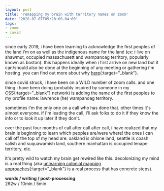 ```yaml
---
layout: post
title: 'remapping my brain with territory names on zoom'
date: '2020-07-07T09:28:00-04:00'
tags:
- zoom
- covid
--- 
```



since early 2019, i have been learning to acknowledge the first peoples of the land i'm on as well as the indigenous name for the land (ex: i live on shawmut, occupied massachusett and wampanoag territory, popularly known as boston). this happens ideally when i first arrive on new land but it can/should also be done at the beginning of any meeting or gathering i'm hosting. you can find out more about why [here](https://www.teenvogue.com/story/indigenous-land-acknowledgement-explained){:target="_blank"}. 

since covid struck, i have been on a WILD number of zoom calls. and one thing i have been doing (probably inspired by someone in my [CSS](http://storybasedstrategy.org/){:target="_blank"} network) is adding the name of the first peoples to my profile name: lawrence (he) wampanoag territory. 

sometimes i'm the only one on a call who has done that. other times it's almost everyone. if i'm leading the call, i'll ask folks to do it if they know the info or to look it up later if they don't. 

over the past four months of call after call after call, i have realized that my brain is beginning to learn which peoples are/were where! the ones i can call off the top of my head are: oakland is ohlone land, seattle is coash salish and suquawamish land, southern manhattan is occupied lenape territory, etc. 

it's pretty wild to watch my brain get rewired like this. decolonizing my mind is a real thing (aka [unlearning colonial mapping approaches](https://www.instagram.com/p/CCPSW8chFyT/){:target="_blank"} is a real process that has concrete steps). 

<!-- hyperlink bank -->


<!-- &#042; = asterisk -->
<!-- &#039; = single quote '-->

**words / writing / post-processing**  
262w / 10min / 5min